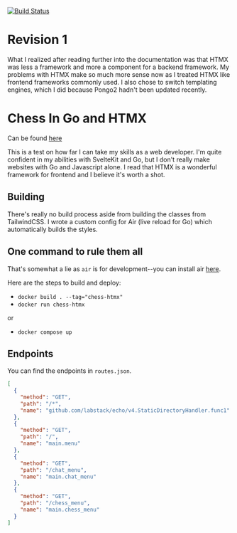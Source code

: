 [![Build Status](https://github.com/Qinbeans/chess-htmx/actions/workflows/docker-image.yml/badge.svg)](https://github.com/Qinbeans/chess-htmx/actions/workflows/docker-image.yml)

# Revision 1

What I realized after reading further into the documentation was that HTMX was less a framework and more a component for a backend framework. My problems with HTMX make so much more sense now as I treated HTMX like frontend frameworks commonly used. I also chose to switch templating engines, which I did because Pongo2 hadn't been updated recently.

# Chess In Go and HTMX

Can be found [here](https://chess-htmx.onrender.com/)

This is a test on how far I can take my skills as a web developer. I'm quite confident in my abilities with SvelteKit and Go, but I don't really make websites with Go and Javascript alone. I read that HTMX is a wonderful framework for frontend and I believe it's worth a shot.

## Building

There's really no build process aside from building the classes from TailwindCSS. I wrote a custom config for Air (live reload for Go) which automatically builds the styles.

## One command to rule them all

That's somewhat a lie as `air` is for development--you can install air [here](https://github.com/cosmtrek/air).

Here are the steps to build and deploy:
- `docker build . --tag="chess-htmx"`
- `docker run chess-htmx`

or

- `docker compose up`

## Endpoints

You can find the endpoints in `routes.json`.

```json
[
  {
    "method": "GET",
    "path": "/*",
    "name": "github.com/labstack/echo/v4.StaticDirectoryHandler.func1"
  },
  {
    "method": "GET",
    "path": "/",
    "name": "main.menu"
  },
  {
    "method": "GET",
    "path": "/chat_menu",
    "name": "main.chat_menu"
  },
  {
    "method": "GET",
    "path": "/chess_menu",
    "name": "main.chess_menu"
  }
]
```
